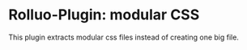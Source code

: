 # Rolluo-Plugin: modular CSS

This plugin extracts modular css files instead of creating one big file.
